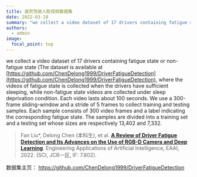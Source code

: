 ```yaml
---
title: 疲劳驾驶人脸视频数据集
date: 2022-03-10
summary: "we collect a video dataset of 17 drivers containing fatigue state or non-fatigue state, where the videos of fatigue state is collected when the drivers have sufficient sleeping, while non-fatigue state videos are collected under sleep deprivation condition. Each video lasts about 100 seconds. We use a 300-frame sliding-window and a stride of 5 frames to collect training and testing samples. Each sample consists of 300 video frames and a label indicating the corresponding fatigue state. The samples are divided into a training set and a testing set whose sizes are respectively 13,402 and 7,332."
authors:
  - admin
image:
  focal_point: top
---
```

  
we collect a video dataset of 17 drivers containing fatigue state or non-fatigue state (The dataset is available at [https://github.com/ChenDelong1999/DriverFatigueDetection](https://github.com/ChenDelong1999/DriverFatigueDetection), where the videos of fatigue state is collected when the drivers have sufficient sleeping, while non-fatigue state videos are collected under sleep deprivation condition. Each video lasts about 100 seconds. We use a 300-frame sliding-window and a stride of 5 frames to collect training and testing samples. Each sample consists of 300 video frames and a label indicating the corresponding fatigue state. The samples are divided into a training set and a testing set whose sizes are respectively 13,402 and 7,332.

<!--more-->

> Fan Liu*, Delong Chen (本科生), et al.  [**A Review of Driver Fatigue Detection and Its Advances on the Use of RGB-D Camera and Deep Learning**](../../publication/eaai2022review/). Engineering Applications of Artificial Intelligence, EAAI, 2022. (SCI, JCR一区, IF: 7.802).

数据集主页： https://github.com/ChenDelong1999/DriverFatigueDetection
